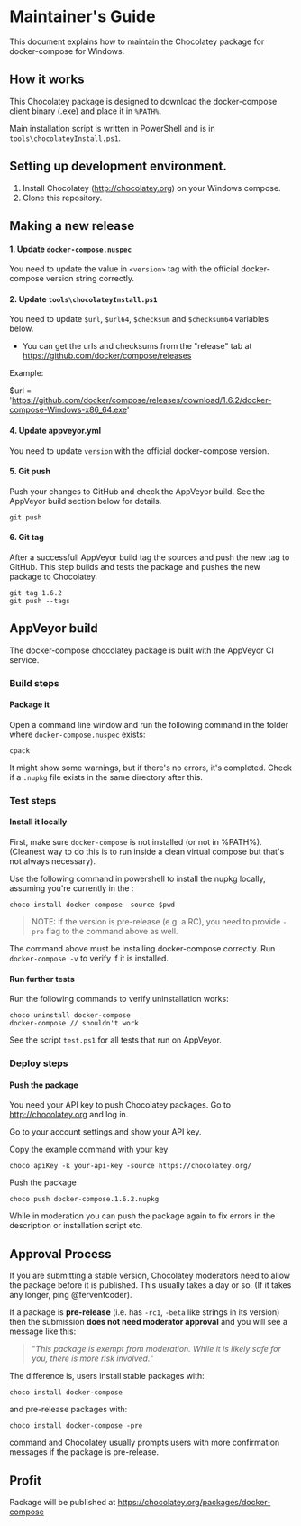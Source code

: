 # Maintainer's Guide

This document explains how to maintain the Chocolatey package
for docker-compose for Windows.

## How it works

This Chocolatey package is designed to download the docker-compose
client binary (.exe) and place it in `%PATH%`.

Main installation script is written in PowerShell and is in
`tools\chocolateyInstall.ps1`.

## Setting up development environment.

1. Install Chocolatey (http://chocolatey.org) on your
   Windows compose.
3. Clone this repository.

## Making a new release

#### 1. Update `docker-compose.nuspec`

You need to update the value in `<version>` tag with
the official docker-compose version string correctly.

#### 2. Update `tools\chocolateyInstall.ps1`

You need to update `$url`, `$url64`, `$checksum` and `$checksum64`
variables below.

* You can get the urls and checksums from the "release" tab at
  https://github.com/docker/compose/releases

Example:

$url            = 'https://github.com/docker/compose/releases/download/1.6.2/docker-compose-Windows-x86_64.exe'

#### 4. Update appveyor.yml

You need to update `version` with the official docker-compose version.

#### 5. Git push

Push your changes to GitHub and check the AppVeyor build. See the AppVeyor build section below for details.

    git push

#### 6. Git tag

After a successfull AppVeyor build tag the sources and push the new tag to GitHub. This step builds and tests the package and pushes the new package to Chocolatey.

    git tag 1.6.2
    git push --tags

## AppVeyor build

The docker-compose chocolatey package is built with the AppVeyor CI service.

### Build steps

#### Package it

Open a command line window and run the following command in the folder
where `docker-compose.nuspec` exists:

    cpack

It might show some warnings, but if there's no errors, it's completed.
Check if a `.nupkg` file exists in the same directory after this.

### Test steps

#### Install it locally

First, make sure `docker-compose` is not installed (or not in %PATH%). (Cleanest
way to do this is to run inside a clean virtual compose but that's not
always necessary).

Use the following command in powershell to install the nupkg locally, assuming
you're currently in the :

    choco install docker-compose -source $pwd

> NOTE: If the version is pre-release (e.g. a RC), you need to provide
> `-pre` flag to the command above as well.

The command above must be installing docker-compose correctly. Run `docker-compose -v`
to verify if it is installed.

#### Run further tests

Run the following commands to verify uninstallation works:

    choco uninstall docker-compose
    docker-compose // shouldn't work

See the script `test.ps1` for all tests that run on AppVeyor.

### Deploy steps

#### Push the package

You need your API key to push Chocolatey packages.
Go to http://chocolatey.org and log in.

Go to your account settings and show your API key.

Copy the example command with your key

    choco apiKey -k your-api-key -source https://chocolatey.org/

Push the package

    choco push docker-compose.1.6.2.nupkg

While in moderation you can push the package again to fix errors in the description or installation script etc.

## Approval Process

If you are submitting a stable version, Chocolatey moderators need to
allow the package before it is published. This usually takes a day or
so. (If it takes any longer, ping @ferventcoder).

If a package is **pre-release** (i.e. has `-rc1`, `-beta` like strings
in its version) then the submission **does not need moderator approval**
and you will see a message like this:

> "*This package is exempt from moderation. While it is likely safe for you,
> there is more risk involved.*"

The difference is, users install stable packages with:

    choco install docker-compose

and pre-release packages with:

    choco install docker-compose -pre

command and Chocolatey usually prompts users with more confirmation
messages if the package is pre-release.

## Profit

Package will be published at https://chocolatey.org/packages/docker-compose
